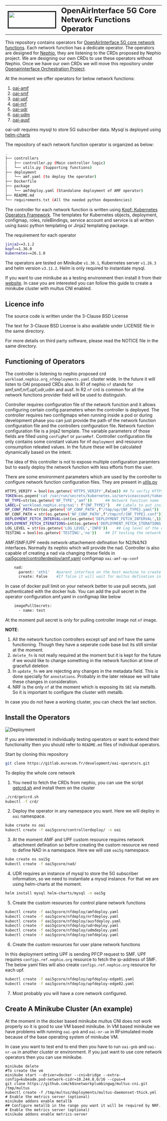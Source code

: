 <table style="border-collapse: collapse; border: none;">
  <tr style="border-collapse: collapse; border: none;">
    <td style="border-collapse: collapse; border: none;">
      <a href="http://www.openairinterface.org/">
         <img src="./docs/images/oai_final_logo.png" alt="" border=3 height=50 width=150>
         </img>
      </a>
    </td>
    <td style="border-collapse: collapse; border: none; vertical-align: center;">
      <b><font size = "5">OpenAirInterface 5G Core Network Functions Operator</font></b>
    </td>
  </tr>
</table>

This repository contains operators for [OpenAirInterface 5G core network functions](https://openairinterface.org/oai-5g-core-network-project/). Each network function has a dedicate operator. The operators are designed for [Nephio](https://nephio.org/), they are listening to the CRDs proposed by Nephio project. We are designing our own CRDs to use these operators without Nephio. Once we have our own CRDs we will move this repository under [Openairinterface Orchestration Project](https://gitlab.eurecom.fr/oai/orchestration).

At the moment we offer operators for below network functions:

1. [oai-amf](./operators/amf/README.md)
2. [oai-smf](./operators/smf/README.md)
3. [oai-upf](./operators/upf/README.md)
4. [oai-nrf](./operators/nrf/README.md)
5. [oai-udr](./operators/udr/README.md)
6. [oai-udm](./operators/udm/README.md)
7. [oai-ausf](./operators/ausf/README.md)

oai-udr requires mysql to store 5G subscriber data. Mysql is deployed using [helm-charts](./helm-charts/mysql) 

The repository of each network function operator is organized as below:

```bash
.
├── controllers
│   ├── controller.py (Main controller logic)
│   └── utils.py (Supporting functions)
├── deployment
│   └── amf.yaml (to deploy the operator)
├── Dockerfile  
├── package
│   └── amfdeploy.yaml (Standalone deployment of AMF operator)
├── README.md
└── requirements.txt (All the needed python dependencies)
```

The controller for each network function is written using [Kopf: Kubernetes Operators Framework](https://github.com/nolar/kopf). The templates for Kubernetes objects, deployment, configmap, roles, roleBindings, service account and service is all written using basic python templating or Jinja2 templating package. 

The requirement for each operator 

```bash
jinja2==3.1.2
kopf==1.36.0
kubernetes==26.1.0
```

The operators are tested on Minikube `v1.30.1`, Kubernetes server `v1.26.3` and helm version `v3.11.2`. Helm is only required to instantiate mysql. 

If you want to use minikube as a testing environment then install it from their [website](https://minikube.sigs.k8s.io/docs/start/). In case you are interested you can follow this guide to create a minikube cluster with multus CNI enabled.


## Licence info
The source code is written under the 3-Clause BSD License

The text for 3-Clause BSD License is also available under LICENSE file in the same directory.

For more details on third party software, please read the NOTICE file in the same directory.


## Functioning of Operators

The controller is listening to nephio proposed crd `workload.nephio.org_nfdeployments.yaml` cluster wide. In the future it will listen to OAI proposed CRDs also. In R1 of nephio `nf` stands for amf,smf,nrf,upf,udr,udm and ausf. In R2 `nf` crd is common for all the network functions provider field will be used to distinguish. 

Controller requires configuration file of the network function and it allows configuring certain config parameters when the controller is deployed. The controller requires two configmaps when running inside a pod or during development phase you can just provide the path of the network function configuration file and the controllers configuration file. Network function configuration file is a jinja2 template. The variable parameters of those fields are filled using `configRef` or `paramRef`. Controller configuration file only contains some constant values for nf `deployment` and resource consumption releated values. In the future these will be calculated dynamically based on the intent. 

The idea of this controller is not to expose multiple configuration paramters but to easily deploy the network function with less efforts from the user. 

There are some environment parameters which are used by the controller to configure network function configuration files. They are present in [utils.py](controllers/utils.py)

```bash
HTTPS_VERIFY = bool(os.getenv('HTTPS_VERIFY',False)) ## To verfiy HTTPs certificates when communicating with cluster
TOKEN=os.popen('cat /var/run/secrets/kubernetes.io/serviceaccount/token').read() ## Token used to communicate with Kube cluster
NF_TYPE=str(os.getenv('NF_TYPE','amf'))      ## Network function name
LABEL={'workload.nephio.org/oai': f"{NF_TYPE}"}   ## Labels to put inside the owned resources
OP_CONF_PATH=str(os.getenv('OP_CONF_PATH',f"/tmp/op/{NF_TYPE}.yaml"))  ## Operators configuration file
NF_CONF_PATH = str(os.getenv('NF_CONF_PATH',f"/tmp/nf/{NF_TYPE}.conf"))  ## Network function configuration file
DEPLOYMENT_FETCH_INTERVAL=int(os.getenv('DEPLOYMENT_FETCH_INTERVAL',1)) # Fetch the status of deployment every x seconds
DEPLOYMENT_FETCH_ITERATIONS=int(os.getenv('DEPLOYMENT_FETCH_ITERATIONS',100))  # Number of times to fetch the deployment
LOG_LEVEL = str(os.getenv('LOG_LEVEL','INFO'))    ## Log level of the controller
TESTING = bool(os.getenv('TESTING','no'))    ## If testing the network function, it will remove the init container which checks for NRFs availability
```

AMF/SMF/UPF needs network-attachement-defination for N2/N4/N3 interfaces. Normally its nephio which will provide the nad. Controller is also capable of creating a nad via changing these fields in [oai5gcore/controllerdeploy/amf.yaml](./oai5gcore/controllerdeploy/amf.yaml) configmap `oai-amf-op-conf`

```bash
    nad:
      parent: 'eth1'   #parent interface on the host machine to create the bridge
      create: False    #If false it will wait for multus defination in the cluster namespace
``` 

In case of docker pull limit on your network better to use pull secrets, just authenticated with the docker hub. You can add the pull secret in the operator configuration amf.yaml in configmap like below

```bash
    imagePullSecrets:
      - name: test
```

At the moment pull secret is only for pulling controller image not `nf` image.

**NOTE**: 

1. All the network function controllers except upf and nrf have the same functioning. Though they have a seperate code base but its still similar at the moment.
2. `delete_fn` is not really required at the moment but it is kept for the future if we would like to change something in the network function at time of gracefull deletion
3. In `update_fn` we are rejecting any changes in the metadata field. This is done specially for `annotations`. Probably in the later release we will take these changes in consideration.
4. NRF is the only `nf` at the moment which is exposing its `SBI` via metallb. So it is important to configure the cluster with metallb.

In case you do not have a working cluster, you can check the last section. 

## Install the Operators

![Deployment](./docs/images/5g-operator-core.png)


If you are interested in individually testing operators or want to extend their functionality then you should refer to `README.md` files of individual operators. 

Start by cloning this repository

```bash
git clone https://gitlab.eurecom.fr/development/oai-operators.git
```

To deploy the whole core network

1. You need to fetch the CRDs from nephio, you can use the script [getcrd.sh](./crd/getcrd.sh) and install them on the cluster

```bash
./crd/getcrd.sh
kubectl -f crd/
```

2. Deploy the operator in any namespace you want. Here we will deploy in `oai` namespace. 

```bash
kube create ns oai
kubectl create -f oai5gcore/controllerdeploy/ -n oai
```

3. At the moment AMF and UPF custom resource requires network attachment defination so before creating the custom resource we need to define NAD in a namespace. Here we will use `oai5g` namespace. 

```bash
kube create ns oai5g
kubectl create -f oai5gcore/nad/
```
4. UDR requires an instance of mysql to store the 5G subscriber information, so we need to instantiate a mysql instance. For that we are using helm-charts at the moment. 

```bash
helm install mysql helm-charts/mysql -n oai5g
```

5. Create the custom resources for control plane network functions

```bash
kubectl create -f oai5gcore/nfdeploy/amfdeploy.yaml
kubectl create -f oai5gcore/nfdeploy/nrfdeploy.yaml
kubectl create -f oai5gcore/nfdeploy/ausfdeploy.yaml
kubectl create -f oai5gcore/nfdeploy/udrdeploy.yaml
kubectl create -f oai5gcore/nfdeploy/udmdeploy.yaml
kubectl create -f oai5gcore/nfdeploy/smfdeploy.yaml
```

6. Create the custom resources for user plane network functions

In this deployment setting UPF is sending PFCP request to SMF. UPF requires `configs.ref.nephio.org` resource to fetch the ip-address of SMF. The below yaml files will also create `configs.ref.nephio.org` resource for each upf. 

```bash
kubectl create -f oai5gcore/nfdeploy/upfdeploy-edge01.yaml
kubectl create -f oai5gcore/nfdeploy/upfdeploy-edge02.yaml
```

7. Most probably you will have a core network configured.


## Create A Minikube Cluster (An example)

At the moment in the docker based minikube multus CNI does not work properly so it is good to use VM based minikube. In VM based minikube we have problems with running `oai-gnb` and `oai-nr-ue` in RFsimulated mode because of the base operating system of minikube VM. 

In case you want to test end to end then you have to run `oai-gnb` and `oai-nr-ue` in another cluster or environment. If you just want to use core network operators then you can use minikube. 

```shell
minikube delete
#To create the vm
minikube start --driver=docker --cni=bridge --extra-config=kubeadm.pod-network-cidr=10.244.0.0/16 --cpus=4
git clone https://github.com/k8snetworkplumbingwg/multus-cni.git /tmp/multus
kubectl create -f /tmp/multus/deployments/multus-daemonset-thick.yml
# Enable the metrics server (optional)
minikube addons enable metallb
## Configure metallb in the range you want it will be required by NRF.
# Enable the metrics server (optional)
minikube addons enable metrics-server
```